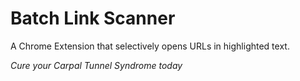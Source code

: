 # Batch Link Scanner
A Chrome Extension that selectively opens URLs in highlighted text.

_Cure your Carpal Tunnel Syndrome today_
